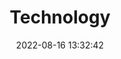 ---
pageComponent:
  name: Catalogue
  data:
    key: 02.tech
title: Technology
date: 2022-08-16 13:32:42
permalink: /tech/
sidebar: false
article: false
comment: false
editLink: false
---
